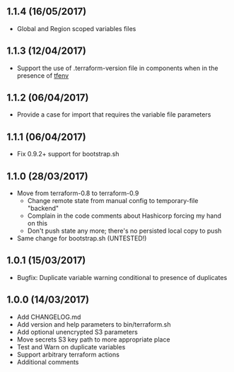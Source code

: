 ## 1.1.4 (16/05/2017)

 * Global and Region scoped variables files

## 1.1.3 (12/04/2017)

 * Support the use of .terraform-version file in components when in the presence of [tfenv](https://github.com/kamatama41/tfenv)

## 1.1.2 (06/04/2017)

 * Provide a case for import that requires the variable file parameters

## 1.1.1 (06/04/2017)

 * Fix 0.9.2+ support for bootstrap.sh

## 1.1.0 (28/03/2017)

 * Move from terraform-0.8 to terraform-0.9
   * Change remote state from manual config to temporary-file "backend"
   * Complain in the code comments about Hashicorp forcing my hand on this
   * Don't push state any more; there's no persisted local copy to push
 * Same change for bootstrap.sh (UNTESTED!)

## 1.0.1 (15/03/2017)

 * Bugfix: Duplicate variable warning conditional to presence of duplicates

## 1.0.0 (14/03/2017)

 * Add CHANGELOG.md
 * Add version and help parameters to bin/terraform.sh
 * Add optional unencrypted S3 parameters
 * Move secrets S3 key path to more appropriate place
 * Test and Warn on duplicate variables
 * Support arbitrary terraform actions
 * Additional comments
